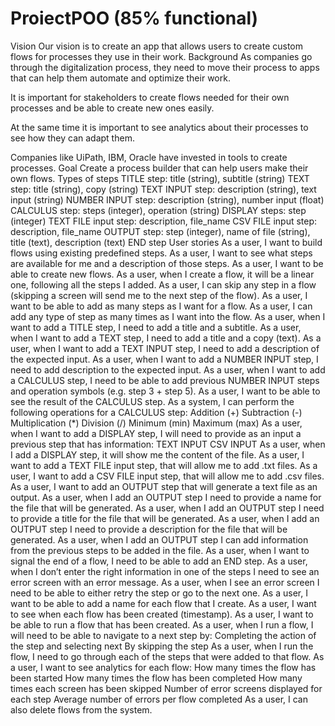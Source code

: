 # ProiectPOO (85% functional)

Vision
Our vision is to create an app that allows users to create custom flows for processes they use in their work.
Background
As companies go through the digitalization process, they need to move their process to apps that can help them automate and optimize their work. 

It is important for stakeholders to create flows needed for their own processes and be able to create new ones easily. 

At the same time it is important to see analytics about their processes to see how they can adapt them.

Companies like UiPath, IBM, Oracle have invested in tools to create processes.
Goal
Create a process builder that can help users make their own flows.
Types of steps
TITLE step: title (string), subtitle (string)
TEXT step: title (string), copy (string)
TEXT INPUT step: description (string), text input (string)
NUMBER INPUT step: description (string), number input (float)
CALCULUS step: steps (integer), operation (string)
DISPLAY steps: step (integer)
TEXT FILE input step: description, file_name 
CSV FILE input step: description, file_name
OUTPUT step: step (integer), name of file (string), title (text), description (text)
END step
User stories
As a user, I want to build flows using existing predefined steps.
As a user, I want to see what steps are available for me and a description of those steps.
As a user, I want to be able to create new flows.
As a user, when I create a flow, it will be a linear one, following all the steps I added.
As a user, I can skip any step in a flow (skipping a screen will send me to the next step of the flow).
As a user, I want to be able to add as many steps as I want for a flow.
As a user, I can add any type of step as many times as I want into the flow.
As a user, when I want to add a TITLE step, I need to add a title and a subtitle.
As a user, when I want to add a TEXT step, I need to add a title and a copy (text).
As a user, when I want to add a TEXT INPUT step, I need to add a description of the expected input.
As a user, when I want to add a NUMBER INPUT step, I need to add description to the expected input.
As a user, when I want to add a CALCULUS step, I need to be able to add previous NUMBER INPUT steps and operation symbols (e.g. step 3 + step 5).
As a user, I want to be able to see the result of the CALCULUS step.
As a system, I can perform the following operations for a CALCULUS step:
Addition (+)
Subtraction (-)
Multiplication (*)
Division (/)
Minimum (min)
Maximum (max)
As a user, when I want to add a DISPLAY step, I will need to provide as an input a previous step that has information:
TEXT INPUT
CSV INPUT
As a user, when I add a DISPLAY step, it will show me the content of the file.
As a user, I want to add a TEXT FILE input step, that will allow me to add .txt files.
As a user, I want to add a CSV FILE input step, that will allow me to add .csv files.
As a user, I want to add an OUTPUT step that will generate a text file as an output.
As a user, when I add an OUTPUT step I need to provide a name for the file that will be generated.
As a user, when I add an OUTPUT step I need to provide a title for the file that will be generated.
As a user, when I add an OUTPUT step I need to provide a description for the file that will be generated.
As a user, when I add an OUTPUT step I can add information from the previous steps to be added in the file.
As a user, when I want to signal the end of a flow, I need to be able to add an END step.
As a user, when I don’t enter the right information in one of the steps I need to see an error screen with an error message.
As a user, when I see an error screen I need to be able to either retry the step or go to the next one.
As a user, I want to be able to add a name for each flow that I create.
As a user, I want to see when each flow has been created (timestamp).
As a user, I want to be able to run a flow that has been created.
As a user, when I run a flow, I will need to be able to navigate to a next step by:
Completing the action of the step and selecting next
By skipping the step
As a user, when I run the flow, I need to go through each of the steps that were added to that flow.
As a user, I want to see analytics for each flow:
How many times the flow has been started
How many times the flow has been completed
How many times each screen has been skipped
Number of error screens displayed for each step
Average number of errors per flow completed
As a user, I can also delete flows from the system.
